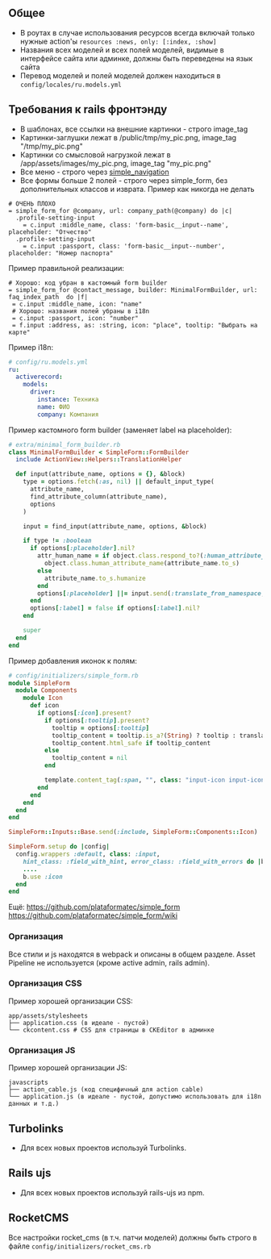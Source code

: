 ## Общее

* В роутах в случае использования ресурсов всегда включай только нужные action'ы
```resources :news, only: [:index, :show]```
* Названия всех моделей и всех полей моделей, видимые в интерфейсе сайта или админке, должны быть переведены на язык сайта
* Перевод моделей и полей моделей должен находиться в ```config/locales/ru.models.yml```

## Требования к rails фронтэнду

* В шаблонах, все ссылки на внешние картинки - строго image_tag
* Картинки-заглушки лежат в /public/tmp/my_pic.png, image_tag "/tmp/my_pic.png"
* Картинки со смысловой нагрузкой лежат в /app/assets/images/my_pic.png, image_tag "my_pic.png"
* Все меню - строго через [simple_navigation](https://github.com/codeplant/simple-navigation)
* Все формы больше 2 полей - строго через simple_form, без дополнительных классов и изврата.
Пример как никогда не делать 
```slim
# ОЧЕНЬ ПЛОХО
= simple_form_for @company, url: company_path(@company) do |c|
  .profile-setting-input
    = c.input :middle_name, class: 'form-basic__input--name', placeholder: "Отчество"
  .profile-setting-input
    = c.input :passport, class: 'form-basic__input--number', placeholder: "Номер паспорта"
```
Пример правильной реализации:
```slim
# Хорошо: код убран в кастомный form builder
= simple_form_for @contact_message, builder: MinimalFormBuilder, url: faq_index_path  do |f|
 = c.input :middle_name, icon: "name"
 # Хорошо: названия полей убраны в i18n
 = c.input :passport, icon: "number"
 = f.input :address, as: :string, icon: "place", tooltip: "Выбрать на карте"
```

Пример i18n:
```yaml
# config/ru.models.yml
ru:
  activerecord:
    models:
      driver:
        instance: Техника
        name: ФИО
        company: Компания
```
Пример кастомного form builder (заменяет label на placeholder):
```ruby
# extra/minimal_form_builder.rb
class MinimalFormBuilder < SimpleForm::FormBuilder
  include ActionView::Helpers::TranslationHelper

  def input(attribute_name, options = {}, &block)
    type = options.fetch(:as, nil) || default_input_type(
      attribute_name,
      find_attribute_column(attribute_name),
      options
    )

    input = find_input(attribute_name, options, &block)

    if type != :boolean
      if options[:placeholder].nil?
        attr_human_name = if object.class.respond_to?(:human_attribute_name)
          object.class.human_attribute_name(attribute_name.to_s)
        else
          attribute_name.to_s.humanize
        end
        options[:placeholder] ||= input.send(:translate_from_namespace, :placeholders, attr_human_name)
      end
      options[:label] = false if options[:label].nil?
    end

    super
  end
end
```
Пример добавления иконок к полям:
```ruby
# config/initializers/simple_form.rb
module SimpleForm
  module Components
    module Icon
      def icon
        if options[:icon].present?
          if options[:tooltip].present?
            tooltip = options[:tooltip]
            tooltip_content = tooltip.is_a?(String) ? tooltip : translate(:tooltips)
            tooltip_content.html_safe if tooltip_content
          else
            tooltip_content = nil
          end

          template.content_tag(:span, "", class: "input-icon input-icon-#{options[:icon]}", title: tooltip_content)
        end
      end
    end
  end
end

SimpleForm::Inputs::Base.send(:include, SimpleForm::Components::Icon)

SimpleForm.setup do |config|
  config.wrappers :default, class: :input,
    hint_class: :field_with_hint, error_class: :field_with_errors do |b|
    ....
    b.use :icon
  end
end
```
Ещё:
https://github.com/plataformatec/simple_form
https://github.com/plataformatec/simple_form/wiki

### Организация

Все стили и js находятся в webpack и описаны в общем разделе. Asset Pipeline не используется (кроме active admin, rails admin).

### Организация CSS

Пример хорошей организации CSS:

    app/assets/stylesheets
    ├── application.css (в идеале - пустой)
    └── ckcontent.css # CSS для страницы в CKEditor в админке


### Организация JS

Пример хорошей организации JS:

    javascripts
    ├── action_cable.js (код специфичный для action cable)
    └── application.js (в идеале - пустой, допустимо использовать для i18n данных и т.д.)


## Turbolinks

* Для всех новых проектов используй Turbolinks.

## Rails ujs

* Для всех новых проектов используй rails-ujs из npm.

## RocketCMS

Все настройки rocket_cms (в т.ч. патчи моделей) должны быть строго в файле ```config/initializers/rocket_cms.rb```
